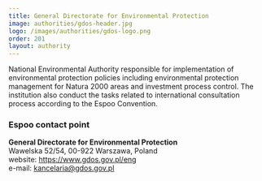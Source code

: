 ```yaml
---
title: General Directorate for Environmental Protection
image: authorities/gdos-header.jpg
logo: /images/authorities/gdos-logo.png
order: 201
layout: authority
---
```


National Environmental Authority responsible for implementation of environmental protection policies 
including environmental protection management for Natura 2000 areas and investment process control.
The institution also conduct the tasks related to international consultation process according to the Espoo Convention.

### Espoo contact point

**General Directorate for Environmental Protection**  
Wawelska 52/54, 00-922 Warszawa, Poland  
website: <https://www.gdos.gov.pl/eng>  
e-mail: <kancelaria@gdos.gov.pl>  
